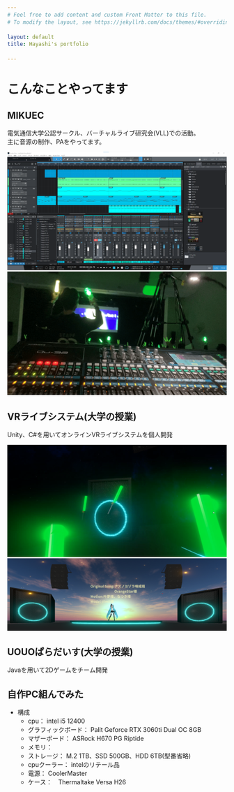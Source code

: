 ```yaml
---
# Feel free to add content and custom Front Matter to this file.
# To modify the layout, see https://jekyllrb.com/docs/themes/#overriding-theme-defaults

layout: default
title: Hayashi's portfolio

---  
```

  
# こんなことやってます
## MIKUEC  
電気通信大学公認サークル、バーチャルライブ研究会(VLL)での活動。  
主に音源の制作、PAをやってます。  

<div class="img-row">
<img src="https://github.com/Hayashi1127/Hayashi1127.github.io/blob/main/assets/_img/mikuec/LNGN_cover.png?raw=true"> 
<img src="https://github.com/Hayashi1127/Hayashi1127.github.io/blob/main/assets/_img/mikuec/acoustic-min.png?raw=true">
</div>

## VRライブシステム(大学の授業)  
Unity、C#を用いてオンラインVRライブシステムを個人開発  
<div class="img-row">
<img src="https://github.com/Hayashi1127/Hayashi1127.github.io/blob/main/assets/_img/Unity/vrLive2.png?raw=true">
<img src="https://github.com/Hayashi1127/Hayashi1127.github.io/blob/main/assets/_img/Unity/vrLive.png?raw=true">
</div>

## UOUOぱらだいす(大学の授業)  
Javaを用いて2Dゲームをチーム開発  

## 自作PC組んでみた
- 構成
    - cpu： intel i5 12400
    - グラフィックボード： Palit Geforce RTX 3060ti Dual OC 8GB
    - マザーボード： ASRock H670 PG Riptide
    - メモリ： 
    - ストレージ： M.2 1TB、SSD 500GB、HDD 6TB(型番省略)
    - cpuクーラー： intelのリテール品
    - 電源： CoolerMaster 
    - ケース：　Thermaltake Versa H26  
    